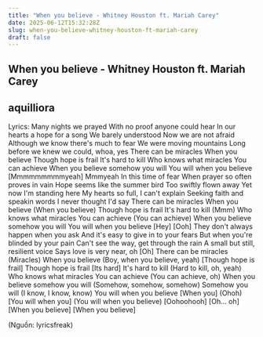 ```yaml
---
title: "When you believe - Whitney Houston ft. Mariah Carey"
date: 2025-06-12T15:32:28Z
slug: when-you-believe-whitney-houston-ft-mariah-carey
draft: false
---
```


## When you believe - Whitney Houston ft. Mariah Carey

## aquilliora

Lyrics:
Many nights we prayed 
With no proof anyone could hear 
In our hearts a hope for a song 
We barely understood 
Now we are not afraid 
Although we know there's much to fear 
We were moving mountains 
Long before we knew we could, whoa, yes 
There can be miracles 
When you believe 
Though hope is frail 
It's hard to kill 
Who knows what miracles 
You can achieve 
When you believe somehow you will 
You will when you believe 
[Mmmmmmmmmyeah] 
Mmmyeah 
In this time of fear 
When prayer so often proves in vain 
Hope seems like the summer bird 
Too swiftly flown away 
Yet now I'm standing here 
My hearts so full, I can't explain 
Seeking faith and speakin words 
I never thought I'd say 
There can be miracles 
When you believe (When you believe) 
Though hope is frail 
It's hard to kill (Mmm) 
Who knows what miracles 
You can achieve (You can achieve) 
When you believe somehow you will 
You will when you believe 
[Hey] 
[Ooh] 
They don't always happen when you ask 
And it's easy to give in to your fears 
But when you're blinded by your pain 
Can't see the way, get through the rain 
A small but still, resilient voice 
Says love is very near, oh [Oh] 
There can be miracles (Miracles) 
When you believe (Boy, when you believe, yeah) [Though hope is frail] 
Though hope is frail [Its hard] 
It's hard to kill (Hard to kill, oh, yeah) 
Who knows what miracles 
You can achieve (You can achieve, oh) 
When you believe somehow you will (Somehow, somehow, somehow) 
Somehow you will (I know, I know, know) 
You will when you believe [When you] 
(Ohoh) 
[You will when you] 
(You will when you believe) 
[Oohoohooh] 
[Oh... oh] 
[When you believe] 
[When you believe]
 
(Nguồn: lyricsfreak)